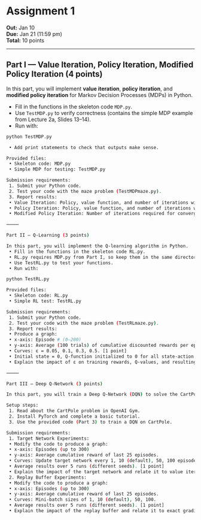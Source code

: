 # Assignment 1  

**Out:** Jan 10  
**Due:** Jan 21 (11:59 pm)  
**Total:** 10 points  

---

## Part I — Value Iteration, Policy Iteration, Modified Policy Iteration (4 points)

In this part, you will implement **value iteration**, **policy iteration**, and **modified policy iteration** for Markov Decision Processes (MDPs) in Python.

- Fill in the functions in the skeleton code `MDP.py`.  
- Use `TestMDP.py` to verify correctness (contains the simple MDP example from Lecture 2a, Slides 13–14).  
- Run with:  

```bash
python TestMDP.py

 • Add print statements to check that outputs make sense.

Provided files:
 • Skeleton code: MDP.py
 • Simple MDP for testing: TestMDP.py

Submission requirements:
 1. Submit your Python code.
 2. Test your code with the maze problem (TestMDPmaze.py).
 3. Report results:
 • Value Iteration: Policy, value function, and number of iterations with tolerance = 0.01, starting from all-zero value function. [1 point]
 • Policy Iteration: Policy, value function, and number of iterations when starting with a policy that chooses action 0 in all states. [1 point]
 • Modified Policy Iteration: Number of iterations required for convergence when partial policy evaluation runs from 1 to 10 iterations, with tolerance = 0.01, initial all-zero value function and policy choosing action 0 everywhere. Discuss the impact compared to value iteration and policy iteration. [2 points]

⸻

Part II — Q-Learning (3 points)

In this part, you will implement the Q-learning algorithm in Python.
 • Fill in the functions in the skeleton code RL.py.
 • RL.py requires MDP.py from Part I, so keep them in the same directory.
 • Use TestRL.py to test your functions.
 • Run with:

python TestRL.py

Provided files:
 • Skeleton code: RL.py
 • Simple RL test: TestRL.py

Submission requirements:
 1. Submit your Python code.
 2. Test your code with the maze problem (TestRLmaze.py).
 3. Report results:
 • Produce a graph:
 • x-axis: Episode # (0–200)
 • y-axis: Average (100 trials) of cumulative discounted rewards per episode (100 steps).
 • Curves: ε = 0.05, 0.1, 0.3, 0.5. [1 point]
 • Initial state = 0, Q-function initialized to 0 for all state-action pairs.
 • Explain the impact of ε on training rewards, Q-values, and resulting policy. [2 points]

⸻

Part III — Deep Q-Network (3 points)

In this part, you will train a Deep Q-Network (DQN) to solve the CartPole problem from OpenAI Gym. Since the problem has continuous states, use a neural network for the Q-function.

Setup steps:
 1. Read about the CartPole problem in OpenAI Gym.
 2. Install PyTorch and complete a basic tutorial.
 3. Use the provided code (Part 3) to train a DQN on CartPole.

Submission requirements:
 1. Target Network Experiments:
 • Modify the code to produce a graph:
 • x-axis: Episodes (up to 300)
 • y-axis: Average cumulative reward of last 25 episodes.
 • Curves: Update target network every 1, 10 (default), 50, 100 episodes.
 • Average results over 5 runs (different seeds). [1 point]
 • Explain the impact of the target network and relate it to value iteration. [1 point]
 2. Replay Buffer Experiments:
 • Modify the code to produce a graph:
 • x-axis: Episodes (up to 300)
 • y-axis: Average cumulative reward of last 25 episodes.
 • Curves: Mini-batch sizes of 1, 10 (default), 50, 100.
 • Average results over 5 runs (different seeds). [1 point]
 • Explain the impact of the replay buffer and relate it to exact gradient descent. [1 point]
